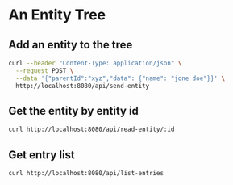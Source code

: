 # An Entity Tree

## Add an entity to the tree

```sh
curl --header "Content-Type: application/json" \
  --request POST \
  --data '{"parentId":"xyz","data": {"name": "jone doe"}}' \
  http://localhost:8080/api/send-entity
```

## Get the entity by entity id

```sh
curl http://localhost:8080/api/read-entity/:id
```

## Get entry list
```sh
curl http://localhost:8080/api/list-entries
```
